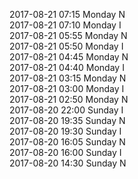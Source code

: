 2017-08-21 07:15 Monday  N  
2017-08-21 07:10 Monday  I  
2017-08-21 05:55 Monday  N  
2017-08-21 05:50 Monday  I  
2017-08-21 04:45 Monday  N  
2017-08-21 04:40 Monday  I  
2017-08-21 03:15 Monday  N  
2017-08-21 03:00 Monday  I  
2017-08-21 02:50 Monday  N  
2017-08-20 22:00 Sunday  I  
2017-08-20 19:35 Sunday  N  
2017-08-20 19:30 Sunday  I  
2017-08-20 16:05 Sunday  N  
2017-08-20 16:00 Sunday  I  
2017-08-20 14:30 Sunday  N  
